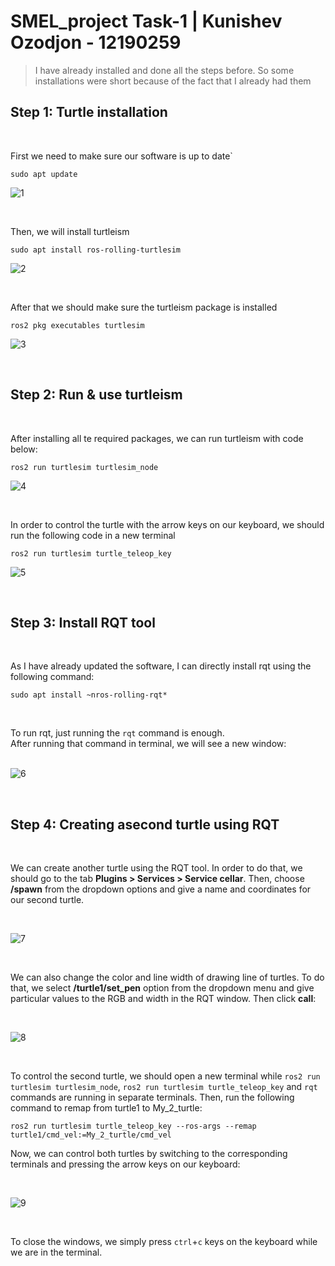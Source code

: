 # SMEL_project Task-1 | Kunishev Ozodjon - 12190259

>I have already installed and done all the steps before. So some installations were short because of the fact that I already had them

## Step 1: Turtle installation
<br>

First we need to make sure our software is up to date`
```
sudo apt update
```
![1](https://user-images.githubusercontent.com/90167023/192158679-6658ec3e-eb58-4d26-a1e1-c4ff92665eca.jpg)

<br />

Then, we will install turtleism

```
sudo apt install ros-rolling-turtlesim
```
![2](https://user-images.githubusercontent.com/90167023/192159258-4b09568d-90ce-4c8f-8796-479f9a00f851.png)

<br />

After that we should make sure the turtleism package is installed
```
ros2 pkg executables turtlesim
```

![3](https://user-images.githubusercontent.com/90167023/192159364-c884d30d-cf75-4bb7-8e5b-44f436a9a103.png)

<br />

## Step 2: Run & use turtleism

<br />

After installing all te required packages, we can run turtleism with code below:
```
ros2 run turtlesim turtlesim_node
```
![4](https://user-images.githubusercontent.com/90167023/192159539-fa3c78b8-1dc7-47bf-b15e-15e75dede6f8.png)

<br />

In order to control the turtle with the arrow keys on our keyboard, we should run the following code in a new terminal
```
ros2 run turtlesim turtle_teleop_key
```
![5](https://user-images.githubusercontent.com/90167023/192159988-9bac1b27-1dcf-48fe-9315-121852ebf928.png)

<br />

## Step 3: Install RQT tool

<br />

As I have already updated the software, I can directly install rqt using the following command:
```
sudo apt install ~nros-rolling-rqt*
```

<br />

To run rqt, just running the ```rqt``` command is enough. <br />
After running that command in terminal, we will see a new window: <br />
<br />

![6](https://user-images.githubusercontent.com/90167023/192160284-8ff6b41f-7254-4716-88de-0fb13db0ae40.png)

<br />

## Step 4: Creating asecond turtle using RQT

<br />

We can create another turtle using the RQT tool. In order to do that, we should go to the tab **Plugins > Services > Service cellar**. Then, choose **/spawn** from the dropdown options and give a name and coordinates for our second turtle.

<br />

![7](https://user-images.githubusercontent.com/90167023/192160718-2a46367c-b9af-4a32-9eaf-dd4784b95bdc.png)

<br />

We can also change the color and line width of drawing line of turtles. To do that, we select **/turtle1/set_pen** option from the dropdown menu and give particular values to the RGB and width in the RQT window. Then click **call**:

<br />

![8](https://user-images.githubusercontent.com/90167023/192161353-ce2472fa-a33a-497a-8cc4-8ee1561e96be.png)

<br />

To control the second turtle, we should open a new terminal while ```ros2 run turtlesim turtlesim_node```, ```ros2 run turtlesim turtle_teleop_key``` and ```rqt``` commands are running in separate terminals. Then, run the following command to remap from turtle1 to My_2_turtle:
```
ros2 run turtlesim turtle_teleop_key --ros-args --remap turtle1/cmd_vel:=My_2_turtle/cmd_vel
```
Now, we can control both turtles by switching to the corresponding terminals and pressing the arrow keys on our keyboard:

<br />

![9](https://user-images.githubusercontent.com/90167023/192161646-b9d938bd-6be7-4054-a486-82619323000d.png)

<br />

To close the windows, we simply press ```ctrl```+```c``` keys on the keyboard while we are in the terminal.
